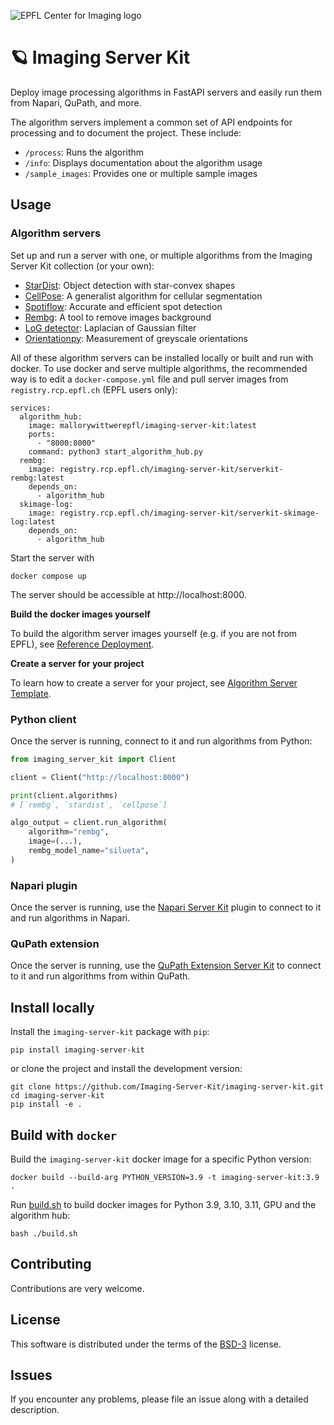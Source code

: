 ![EPFL Center for Imaging logo](https://imaging.epfl.ch/resources/logo-for-gitlab.svg)
# 🪐 Imaging Server Kit

Deploy image processing algorithms in FastAPI servers and easily run them from Napari, QuPath, and more.

The algorithm servers implement a common set of API endpoints for processing and to document the project. These include:
  - `/process`: Runs the algorithm
  - `/info`: Displays documentation about the algorithm usage
  - `/sample_images`: Provides one or multiple sample images

## Usage

### Algorithm servers

Set up and run a server with one, or multiple algorithms from the Imaging Server Kit collection (or your own):

  - [StarDist](https://github.com/Imaging-Server-Kit/serverkit-stardist): Object detection with star-convex shapes
  - [CellPose](https://github.com/Imaging-Server-Kit/serverkit-cellpose): A generalist algorithm for cellular segmentation
  - [Spotiflow](https://github.com/Imaging-Server-Kit/serverkit-spotiflow): Accurate and efficient spot detection
  - [Rembg](https://github.com/Imaging-Server-Kit/serverkit-rembg): A tool to remove images background
  - [LoG detector](https://github.com/Imaging-Server-Kit/serverkit-skimage-LoG): Laplacian of Gaussian filter
  - [Orientationpy](https://github.com/Imaging-Server-Kit/serverkit-orientationpy): Measurement of greyscale orientations
<!-- - [Tau Fibrils Detector](https://github.com/Imaging-Server-Kit/serverkit-tau-fibrils-yolo) -->

All of these algorithm servers can be installed locally or built and run with docker. To use docker and serve multiple algorithms, the recommended way is to edit a `docker-compose.yml` file and pull server images from `registry.rcp.epfl.ch` (EPFL users only):

```{docker-compose.yml}
services:
  algorithm_hub:
    image: mallorywittwerepfl/imaging-server-kit:latest
    ports:
      - "8000:8000"
    command: python3 start_algorithm_hub.py
  rembg:
    image: registry.rcp.epfl.ch/imaging-server-kit/serverkit-rembg:latest
    depends_on:
      - algorithm_hub
  skimage-log:
    image: registry.rcp.epfl.ch/imaging-server-kit/serverkit-skimage-log:latest
    depends_on:
      - algorithm_hub
```

Start the server with

```
docker compose up
```

The server should be accessible at http://localhost:8000.

**Build the docker images yourself**

To build the algorithm server images yourself (e.g. if you are not from EPFL), see [Reference Deployment](https://github.com/Imaging-Server-Kit/serverkit-deploy-docker).

**Create a server for your project**

To learn how to create a server for your project, see [Algorithm Server Template](https://github.com/Imaging-Server-Kit/cookiecutter-serverkit).

### Python client

Once the server is running, connect to it and run algorithms from Python:

```python
from imaging_server_kit import Client

client = Client("http://localhost:8000")

print(client.algorithms)
# [`rembg`, `stardist`, `cellpose`]

algo_output = client.run_algorithm(
    algorithm="rembg",
    image=(...),
    rembg_model_name="silueta",
)
```

### Napari plugin

Once the server is running, use the [Napari Server Kit](https://github.com/Imaging-Server-Kit/napari-serverkit) plugin to connect to it and run algorithms in Napari.

### QuPath extension

Once the server is running, use the [QuPath Extension Server Kit](https://github.com/Imaging-Server-Kit/qupath-extension-serverkit) to connect to it and run algorithms from within QuPath.

## Install locally

Install the `imaging-server-kit` package with `pip`:

```
pip install imaging-server-kit
```

or clone the project and install the development version:

```
git clone https://github.com/Imaging-Server-Kit/imaging-server-kit.git
cd imaging-server-kit
pip install -e .
```

## Build with `docker`

Build the `imaging-server-kit` docker image for a specific Python version:

```
docker build --build-arg PYTHON_VERSION=3.9 -t imaging-server-kit:3.9 .
```

Run [build.sh](./build.sh) to build docker images for Python 3.9, 3.10, 3.11, GPU and the algorithm hub:

```
bash ./build.sh
```

## Contributing

Contributions are very welcome.

## License

This software is distributed under the terms of the [BSD-3](http://opensource.org/licenses/BSD-3-Clause) license.

## Issues

If you encounter any problems, please file an issue along with a detailed description.
